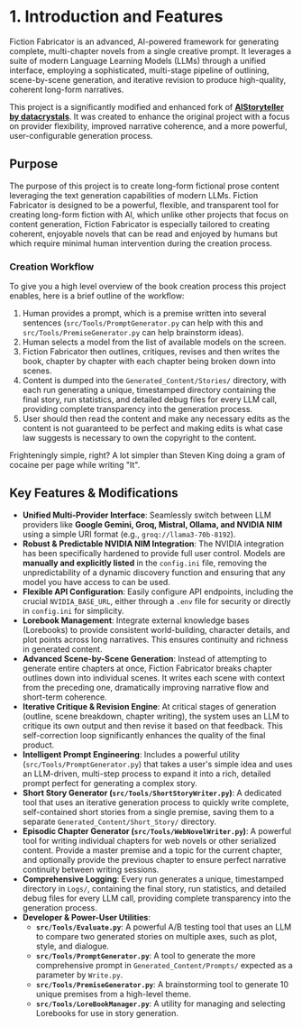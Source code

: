 # 1. Introduction and Features

Fiction Fabricator is an advanced, AI-powered framework for generating complete, multi-chapter novels from a single creative prompt. It leverages a suite of modern Language Learning Models (LLMs) through a unified interface, employing a sophisticated, multi-stage pipeline of outlining, scene-by-scene generation, and iterative revision to produce high-quality, coherent long-form narratives.

This project is a significantly modified and enhanced fork of **[AIStoryteller by datacrystals](https://github.com/datacrystals/AIStoryteller)**. It was created to enhance the original project with a focus on provider flexibility, improved narrative coherence, and a more powerful, user-configurable generation process.

## Purpose

The purpose of this project is to create long-form fictional prose content leveraging the text generation capabilities of modern LLMs. Fiction Fabricator is designed to be a powerful, flexible, and transparent tool for creating long-form fiction with AI, which unlike other projects that focus on content generation, Fiction Fabricator is especially tailored to creating coherent, enjoyable novels that can be read and enjoyed by humans but which require minimal human intervention during the creation process.

### Creation Workflow

To give you a high level overview of the book creation process this project enables, here is a brief outline of the workflow:

1. Human provides a prompt, which is a premise written into several sentences (`src/Tools/PromptGenerator.py` can help with this and `src/Tools/PremiseGenerator.py` can help brainstorm ideas).
2. Human selects a model from the list of available models on the screen.
3. Fiction Fabricator then outlines, critiques, revises and then writes the book, chapter by chapter with each chapter being broken down into scenes.
4. Content is dumped into the `Generated_Content/Stories/` directory, with each run generating a unique, timestamped directory containing the final story, run statistics, and detailed debug files for every LLM call, providing complete transparency into the generation process.
5. User should then read the content and make any necessary edits as the content is not guaranteed to be perfect and making edits is what case law suggests is necessary to own the copyright to the content.

Frighteningly simple, right? A lot simpler than Steven King doing a gram of cocaine per page while writing "It".

## Key Features & Modifications

- **Unified Multi-Provider Interface**: Seamlessly switch between LLM providers like **Google Gemini, Groq, Mistral, Ollama, and NVIDIA NIM** using a simple URI format (e.g., `groq://llama3-70b-8192`).
- **Robust & Predictable NVIDIA NIM Integration**: The NVIDIA integration has been specifically hardened to provide full user control. Models are **manually and explicitly listed** in the `config.ini` file, removing the unpredictability of a dynamic discovery function and ensuring that any model you have access to can be used.
- **Flexible API Configuration**: Easily configure API endpoints, including the crucial `NVIDIA_BASE_URL`, either through a `.env` file for security or directly in `config.ini` for simplicity.
- **Lorebook Management**: Integrate external knowledge bases (Lorebooks) to provide consistent world-building, character details, and plot points across long narratives. This ensures continuity and richness in generated content.
- **Advanced Scene-by-Scene Generation**: Instead of attempting to generate entire chapters at once, Fiction Fabricator breaks chapter outlines down into individual scenes. It writes each scene with context from the preceding one, dramatically improving narrative flow and short-term coherence.
- **Iterative Critique & Revision Engine**: At critical stages of generation (outline, scene breakdown, chapter writing), the system uses an LLM to critique its own output and then revise it based on that feedback. This self-correction loop significantly enhances the quality of the final product.
- **Intelligent Prompt Engineering**: Includes a powerful utility (`src/Tools/PromptGenerator.py`) that takes a user's simple idea and uses an LLM-driven, multi-step process to expand it into a rich, detailed prompt perfect for generating a complex story.
- **Short Story Generator (`src/Tools/ShortStoryWriter.py`)**: A dedicated tool that uses an iterative generation process to quickly write complete, self-contained short stories from a single premise, saving them to a separate `Generated_Content/Short_Story/` directory.
- **Episodic Chapter Generator (`src/Tools/WebNovelWriter.py`)**: A powerful tool for writing individual chapters for web novels or other serialized content. Provide a master premise and a topic for the current chapter, and optionally provide the previous chapter to ensure perfect narrative continuity between writing sessions.
- **Comprehensive Logging**: Every run generates a unique, timestamped directory in `Logs/`, containing the final story, run statistics, and detailed debug files for every LLM call, providing complete transparency into the generation process.
- **Developer & Power-User Utilities**:
  - **`src/Tools/Evaluate.py`**: A powerful A/B testing tool that uses an LLM to compare two generated stories on multiple axes, such as plot, style, and dialogue.
  - **`src/Tools/PromptGenerator.py`**: A tool to generate the more comprehensive prompt in `Generated_Content/Prompts/` expected as a parameter by `Write.py`.
  - **`src/Tools/PremiseGenerator.py`**: A brainstorming tool to generate 10 unique premises from a high-level theme.
  - **`src/Tools/LoreBookManager.py`**: A utility for managing and selecting Lorebooks for use in story generation.
